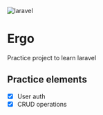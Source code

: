 ![laravel](https://img.shields.io/badge/laravel%20-6.18.8-red)

# **Ergo** 

Practice project to learn laravel 

Practice elements
-----------------
- [x] User auth
- [x] CRUD operations 